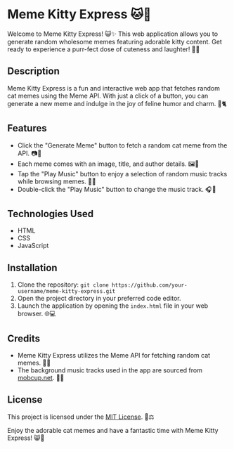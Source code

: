 # Meme Kitty Express 🐱🚀

Welcome to Meme Kitty Express! 😺✨ This web application allows you to generate random wholesome memes featuring adorable kitty content. Get ready to experience a purr-fect dose of cuteness and laughter! 🐾😹

## Description
Meme Kitty Express is a fun and interactive web app that fetches random cat memes using the Meme API. With just a click of a button, you can generate a new meme and indulge in the joy of feline humor and charm. 🎉🐈

## Features
- Click the "Generate Meme" button to fetch a random cat meme from the API. 📷🔀
- Each meme comes with an image, title, and author details. 🖼️📝
- Tap the "Play Music" button to enjoy a selection of random music tracks while browsing memes. 🎵🎶
- Double-click the "Play Music" button to change the music track. 🎧🔄

## Technologies Used
- HTML
- CSS
- JavaScript

## Installation
1. Clone the repository: `git clone https://github.com/your-username/meme-kitty-express.git`
2. Open the project directory in your preferred code editor.
3. Launch the application by opening the `index.html` file in your web browser. 🌐💻

## Credits
- Meme Kitty Express utilizes the Meme API for fetching random cat memes. 🙌📡
- The background music tracks used in the app are sourced from [mobcup.net](https://mobcup.net/). 🎵🎶

## License
This project is licensed under the [MIT License](LICENSE). 📄⚖️

Enjoy the adorable cat memes and have a fantastic time with Meme Kitty Express! 😸🌟
